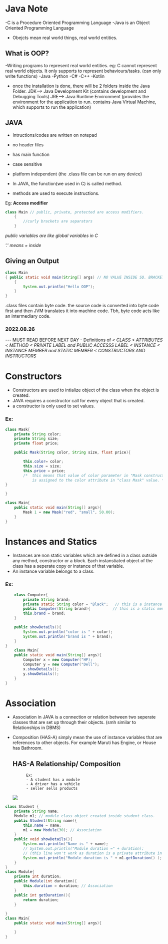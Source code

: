# Java Note
-C is a Procedure Oriented Programming Language
-Java is an Object Oriented Programming Language

- Obejcts mean real world things, real world entities.

## What is OOP?
-Writing programs to represent real world entities.
eg: C cannot represent real world objects. It only supports to represent behaviours/tasks. (can only write functions)
        -Java
        -Python
        -C#
        -C++
        -Kotlin

- once the installation is done, there will be 2 folders inside the Java Folder.
        JDK--> Java Development Kit (contains development and Debugging Tools)
        JRE--> Java Runtime Environment (provides the environment for the application to run. contains Java Virtual Machine, which supports to run the application)

## JAVA
- Intructions/codes are written on notepad
- no header files
- has main function
- case sensitive
- platform independent (the .class file can be run on any device)

- In JAVA, the function(we used in C) is called method.
- methods are used to execute instructions.

Eg: **Access modifier**
```java
class Main // public, private, protected are access modifiers. 
    {
        //curly brackets are separators
    }
```
*public variables are like global variables in C*
  
*'.' means = inside*



## Giving an Output

```java
class Main
{ public static void main(String[] args) // NO VALUE INSIDE SQ. BRACKETS MEANS UNLIMITED SIZE**
    {
        System.out.println("Hello OOP");
    }
}
```

.class files contain byte code. the source code is converted into byte code first and then JVM translates it into machine code. 
Tbh, byte code acts like an intermediary code.

### 2022.08.26

--- MUST READ BEFORE NEXT DAY - Definitions of      *< CLASS
                                                    < ATTRIBUTES
                                                    < METHOD
                                                    < PRIVATE LABEL and PUBLIC ACCESSS LABEL
                                                    < INSTANCE
                                                    < INSTANCE MEMBER and STATIC MEMBER
                                                    < CONSTRUCTORS AND INSTRUCTORS*
$$
$$


# Constructors
- Constructors are used to intialize object of the class when the object is created.
- JAVA requires a constructor call for every object that is created.
- a constructor is only used to set values.
### Ex:
```java
class Mask{
	private String color;
	private String size;
	private float price;

	public Mask(String color, String size, float price){

		this.color= color; 
		this.size = size;
		this.price = price;
        /* 	this means that value of color parameter in "Mask constructor"
			is assigned to the color attribute in "class Mask" value. */
}

}

class Main{
	public static void main(String[] args){
        Mask 1 = new Mask("red", "small", 50.00);
	}
}
```

# Instances and Statics

- Instances are non static variables which are defined in a class outside any method, constructor or a block. Each instanstiated object of the class has a seperate copy or instance of that variable.
- An instance variable belongs to a class.

###  Ex:
```java
    class Computer{
        private String brand;                    
        private static String color = "Black";   // this is a instance member. All objects created in this class can have a copy of this instance.
        public Computer(String brand){          // this is a static member, which means all the objects created under this class shares this same attribute.
        this.brand = brand;
    }

    public showDetails(){
        System.out.println("color is " + color);
        System.out.println("brand is " + brand);
    }
}
    class Main{
    public static void main(String[] args){
        Computer x = new Computer("HP);
        Computer y = new Computer("Dell");
        x.showDetails();
        y.showDetails();
    }
}
```
# Association

- Association in JAVA is a connection or relation between two seperate classes that are set up through their objects. (smh similar to Relationships in DBMS)

- Composition (HAS-A) simply mean the use of instance variables that are references to other objects. For example Maruti has Engine, or House has Bathroom.

    ## HAS-A Relationship/ Composition

            Ex:
            - A student has a module 
            - A driver has a vehicle
            - seller sells products


    <img src= "https://media.geeksforgeeks.org/wp-content/uploads/20210119172523/HasARelationJavaExample.png">

```java
class Student {
    private String name;
    Module m1; // module class object created inside student class.
    public Student(String name){
        this.name = name;
        m1 = new Module(30); // Association
    }
    public void showDetails(){
        System.out.println("Name is " + name);
        // System.out.println("Module duration =" + duration);
        // (this line won't work as duration is a private attribute in another class)
        System.out.println("Module duration is " + m1.getDuration() );
    }
} 
class Module{
    private int duration;
    public Module(int duration){
        this.duration = duration; // Association
    }
    public int getDuration(){
        return duration;
    }
    
}
class Main{
    public static void main(String[] args){

    }
}
```

